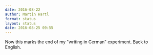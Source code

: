 ```yaml
---
date: 2016-08-22
author: Martin Hartl
format: status
layout: status
date: 2016-08-25 09:55
---
```


Now this marks the end of my "writing in German" experiment. Back to English.